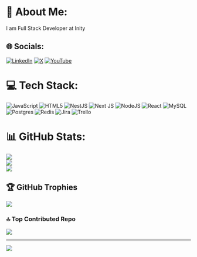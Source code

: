 # 💫 About Me:
I am Full Stack Developer at Inity


## 🌐 Socials:
[![LinkedIn](https://img.shields.io/badge/LinkedIn-%230077B5.svg?logo=linkedin&logoColor=white)](https://linkedin.com/in/doğukan-kör-a22489211) [![X](https://img.shields.io/badge/X-black.svg?logo=X&logoColor=white)](https://x.com/@dogukankorr) [![YouTube](https://img.shields.io/badge/YouTube-%23FF0000.svg?logo=YouTube&logoColor=white)](https://youtube.com/@dogukankor) 

# 💻 Tech Stack:
![JavaScript](https://img.shields.io/badge/javascript-%23323330.svg?style=for-the-badge&logo=javascript&logoColor=%23F7DF1E) ![HTML5](https://img.shields.io/badge/html5-%23E34F26.svg?style=for-the-badge&logo=html5&logoColor=white) ![NestJS](https://img.shields.io/badge/nestjs-%23E0234E.svg?style=for-the-badge&logo=nestjs&logoColor=white) ![Next JS](https://img.shields.io/badge/Next-black?style=for-the-badge&logo=next.js&logoColor=white) ![NodeJS](https://img.shields.io/badge/node.js-6DA55F?style=for-the-badge&logo=node.js&logoColor=white) ![React](https://img.shields.io/badge/react-%2320232a.svg?style=for-the-badge&logo=react&logoColor=%2361DAFB) ![MySQL](https://img.shields.io/badge/mysql-%2300000f.svg?style=for-the-badge&logo=mysql&logoColor=white) ![Postgres](https://img.shields.io/badge/postgres-%23316192.svg?style=for-the-badge&logo=postgresql&logoColor=white) ![Redis](https://img.shields.io/badge/redis-%23DD0031.svg?style=for-the-badge&logo=redis&logoColor=white) ![Jira](https://img.shields.io/badge/jira-%230A0FFF.svg?style=for-the-badge&logo=jira&logoColor=white) ![Trello](https://img.shields.io/badge/Trello-%23026AA7.svg?style=for-the-badge&logo=Trello&logoColor=white)
# 📊 GitHub Stats:
![](https://github-readme-stats.vercel.app/api?username=dogukan-kor&theme=dark&hide_border=true&include_all_commits=true&count_private=false)<br/>
![](https://github-readme-streak-stats.herokuapp.com/?user=dogukan-kor&theme=dark&hide_border=true)<br/>
![](https://github-readme-stats.vercel.app/api/top-langs/?username=dogukan-kor&theme=dark&hide_border=true&include_all_commits=true&count_private=false&layout=compact)

## 🏆 GitHub Trophies
![](https://github-profile-trophy.vercel.app/?username=dogukan-kor&theme=gitdimmed&no-frame=false&no-bg=true&margin-w=4)

### 🔝 Top Contributed Repo
![](https://github-contributor-stats.vercel.app/api?username=dogukan-kor&limit=5&theme=gruvbox&combine_all_yearly_contributions=true)

---
[![](https://visitcount.itsvg.in/api?id=dogukan-kor&icon=0&color=0)](https://visitcount.itsvg.in)

<!-- Proudly created with GPRM ( https://gprm.itsvg.in ) -->
